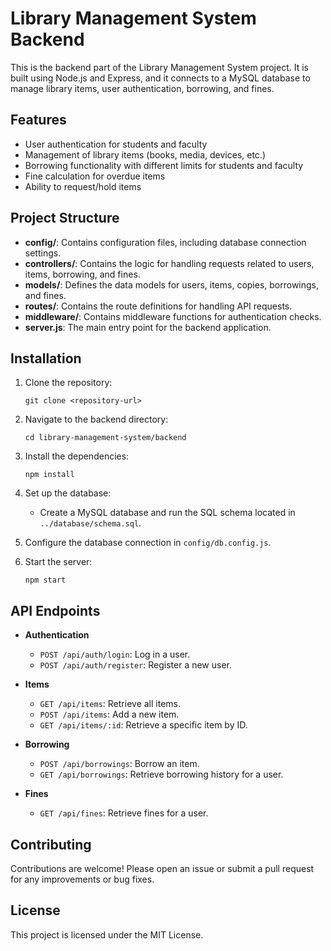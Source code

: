 # Library Management System Backend

This is the backend part of the Library Management System project. It is built using Node.js and Express, and it connects to a MySQL database to manage library items, user authentication, borrowing, and fines.

## Features

- User authentication for students and faculty
- Management of library items (books, media, devices, etc.)
- Borrowing functionality with different limits for students and faculty
- Fine calculation for overdue items
- Ability to request/hold items

## Project Structure

- **config/**: Contains configuration files, including database connection settings.
- **controllers/**: Contains the logic for handling requests related to users, items, borrowing, and fines.
- **models/**: Defines the data models for users, items, copies, borrowings, and fines.
- **routes/**: Contains the route definitions for handling API requests.
- **middleware/**: Contains middleware functions for authentication checks.
- **server.js**: The main entry point for the backend application.

## Installation

1. Clone the repository:
   ```
   git clone <repository-url>
   ```

2. Navigate to the backend directory:
   ```
   cd library-management-system/backend
   ```

3. Install the dependencies:
   ```
   npm install
   ```

4. Set up the database:
   - Create a MySQL database and run the SQL schema located in `../database/schema.sql`.

5. Configure the database connection in `config/db.config.js`.

6. Start the server:
   ```
   npm start
   ```

## API Endpoints

- **Authentication**
  - `POST /api/auth/login`: Log in a user.
  - `POST /api/auth/register`: Register a new user.

- **Items**
  - `GET /api/items`: Retrieve all items.
  - `POST /api/items`: Add a new item.
  - `GET /api/items/:id`: Retrieve a specific item by ID.

- **Borrowing**
  - `POST /api/borrowings`: Borrow an item.
  - `GET /api/borrowings`: Retrieve borrowing history for a user.

- **Fines**
  - `GET /api/fines`: Retrieve fines for a user.

## Contributing

Contributions are welcome! Please open an issue or submit a pull request for any improvements or bug fixes.

## License

This project is licensed under the MIT License.